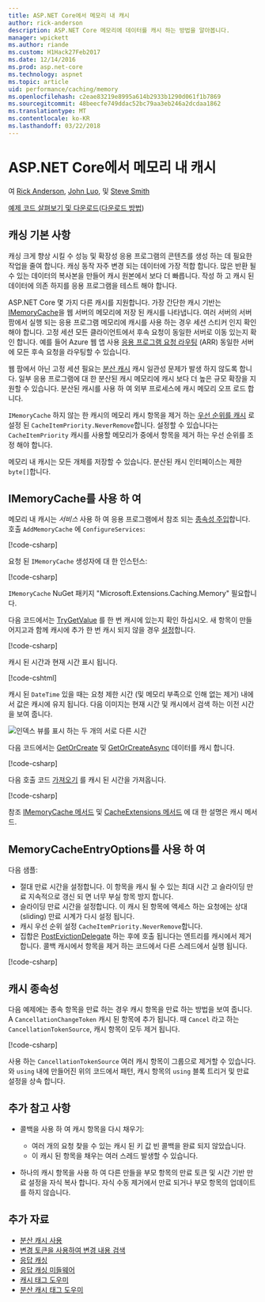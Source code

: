 ```yaml
---
title: ASP.NET Core에서 메모리 내 캐시
author: rick-anderson
description: ASP.NET Core 메모리에 데이터를 캐시 하는 방법을 알아봅니다.
manager: wpickett
ms.author: riande
ms.custom: H1Hack27Feb2017
ms.date: 12/14/2016
ms.prod: asp.net-core
ms.technology: aspnet
ms.topic: article
uid: performance/caching/memory
ms.openlocfilehash: c2eae83219e8995a614b2933b1290d061f1b7869
ms.sourcegitcommit: 48beecfe749ddac52bc79aa3eb246a2dcdaa1862
ms.translationtype: MT
ms.contentlocale: ko-KR
ms.lasthandoff: 03/22/2018
---
```

# <a name="cache-in-memory-in-aspnet-core"></a>ASP.NET Core에서 메모리 내 캐시

여 [Rick Anderson](https://twitter.com/RickAndMSFT), [John Luo](https://github.com/JunTaoLuo), 및 [Steve Smith](https://ardalis.com/)

[예제 코드 살펴보기 및 다운로드](https://github.com/aspnet/Docs/tree/master/aspnetcore/performance/caching/memory/sample)([다운로드 방법](xref:tutorials/index#how-to-download-a-sample))

## <a name="caching-basics"></a>캐싱 기본 사항

캐싱 크게 향상 시킬 수 성능 및 확장성 응용 프로그램의 콘텐츠를 생성 하는 데 필요한 작업을 줄여 합니다. 캐싱 동작 자주 변경 되는 데이터에 가장 적합 합니다. 많은 반환 될 수 있는 데이터의 복사본을 만들어 캐시 원본에서 보다 더 빠릅니다. 작성 하 고 캐시 된 데이터에 의존 하지를 응용 프로그램을 테스트 해야 합니다.

ASP.NET Core 몇 가지 다른 캐시를 지원합니다. 가장 간단한 캐시 기반는 [IMemoryCache](https://docs.microsoft.com/aspnet/core/api/microsoft.extensions.caching.memory.imemorycache)을 웹 서버의 메모리에 저장 된 캐시를 나타냅니다. 여러 서버의 서버 팜에서 실행 되는 응용 프로그램 메모리에 캐시를 사용 하는 경우 세션 스티커 인지 확인 해야 합니다. 고정 세션 모든 클라이언트에서 후속 요청이 동일한 서버로 이동 있는지 확인 합니다. 예를 들어 Azure 웹 앱 사용 [응용 프로그램 요청 라우팅](https://www.iis.net/learn/extensions/planning-for-arr) (ARR) 동일한 서버에 모든 후속 요청을 라우팅할 수 있습니다.

웹 팜에서 아닌 고정 세션 필요는 [분산 캐시](distributed.md) 캐시 일관성 문제가 발생 하지 않도록 합니다. 일부 응용 프로그램에 대 한 분산된 캐시 메모리에 캐시 보다 더 높은 규모 확장을 지원할 수 있습니다. 분산된 캐시를 사용 하 여 외부 프로세스에 캐시 메모리 오프 로드 합니다. 

`IMemoryCache` 하지 않는 한 캐시의 메모리 캐시 항목을 제거 하는 [우선 순위를 캐시](https://docs.microsoft.com/aspnet/core/api/microsoft.extensions.caching.memory.cacheitempriority) 로 설정 된 `CacheItemPriority.NeverRemove`합니다. 설정할 수 있습니다는 `CacheItemPriority` 캐시를 사용할 메모리가 중에서 항목을 제거 하는 우선 순위를 조정 해야 합니다.

메모리 내 캐시는 모든 개체를 저장할 수 있습니다. 분산된 캐시 인터페이스는 제한 `byte[]`합니다.

## <a name="using-imemorycache"></a>IMemoryCache를 사용 하 여

메모리 내 캐시는 *서비스* 사용 하 여 응용 프로그램에서 참조 되는 [종속성 주입](../../fundamentals/dependency-injection.md)합니다. 호출 `AddMemoryCache` 에 `ConfigureServices`:

[!code-csharp[](memory/sample/WebCache/Startup.cs?highlight=8)] 

요청 된 `IMemoryCache` 생성자에 대 한 인스턴스:

[!code-csharp[](memory/sample/WebCache/Controllers/HomeController.cs?name=snippet_ctor&highlight=3,5-999)] 

`IMemoryCache` NuGet 패키지 "Microsoft.Extensions.Caching.Memory" 필요합니다.

다음 코드에서는 [TryGetValue](/dotnet/api/microsoft.extensions.caching.memory.imemorycache.trygetvalue?view=aspnetcore-2.0#Microsoft_Extensions_Caching_Memory_IMemoryCache_TryGetValue_System_Object_System_Object__) 를 한 번 캐시에 있는지 확인 하십시오. 새 항목이 만들어지고과 함께 캐시에 추가 한 번 캐시 되지 않을 경우 [설정](/dotnet/api/microsoft.extensions.caching.memory.cacheextensions.set?view=aspnetcore-2.0#Microsoft_Extensions_Caching_Memory_CacheExtensions_Set__1_Microsoft_Extensions_Caching_Memory_IMemoryCache_System_Object___0_Microsoft_Extensions_Caching_Memory_MemoryCacheEntryOptions_)합니다.

[!code-csharp[](memory/sample/WebCache/Controllers/HomeController.cs?name=snippet1)]

캐시 된 시간과 현재 시간 표시 됩니다.

[!code-cshtml[](memory/sample/WebCache/Views/Home/Cache.cshtml)]

캐시 된 `DateTime` 있을 때는 요청 제한 시간 (및 메모리 부족으로 인해 없는 제거) 내에서 값은 캐시에 유지 됩니다. 다음 이미지는 현재 시간 및 캐시에서 검색 하는 이전 시간을 보여 줍니다.

![인덱스 뷰를 표시 하는 두 개의 서로 다른 시간](memory/_static/time.png)

다음 코드에서는 [GetOrCreate](https://docs.microsoft.com/aspnet/core/api/microsoft.extensions.caching.memory.cacheextensions#Microsoft_Extensions_Caching_Memory_CacheExtensions_GetOrCreate__1_Microsoft_Extensions_Caching_Memory_IMemoryCache_System_Object_System_Func_Microsoft_Extensions_Caching_Memory_ICacheEntry___0__) 및 [GetOrCreateAsync](https://docs.microsoft.com/aspnet/core/api/microsoft.extensions.caching.memory.cacheextensions#Microsoft_Extensions_Caching_Memory_CacheExtensions_GetOrCreateAsync__1_Microsoft_Extensions_Caching_Memory_IMemoryCache_System_Object_System_Func_Microsoft_Extensions_Caching_Memory_ICacheEntry_System_Threading_Tasks_Task___0___) 데이터를 캐시 합니다. 

[!code-csharp[](memory/sample/WebCache/Controllers/HomeController.cs?name=snippet2&highlight=3-7,14-19)]

다음 호출 코드 [가져오기](https://docs.microsoft.com/aspnet/core/api/microsoft.extensions.caching.memory.cacheextensions#Microsoft_Extensions_Caching_Memory_CacheExtensions_Get__1_Microsoft_Extensions_Caching_Memory_IMemoryCache_System_Object_) 를 캐시 된 시간을 가져옵니다.

[!code-csharp[](memory/sample/WebCache/Controllers/HomeController.cs?name=snippet_gct)]

참조 [IMemoryCache 메서드](https://docs.microsoft.com/aspnet/core/api/microsoft.extensions.caching.memory.imemorycache) 및 [CacheExtensions 메서드](https://docs.microsoft.com/aspnet/core/api/microsoft.extensions.caching.memory.cacheextensions) 에 대 한 설명은 캐시 메서드.

## <a name="using-memorycacheentryoptions"></a>MemoryCacheEntryOptions를 사용 하 여

다음 샘플:

- 절대 만료 시간을 설정합니다. 이 항목을 캐시 될 수 있는 최대 시간 고 슬라이딩 만료 지속적으로 갱신 되 면 너무 부실 항목 방지 합니다.
- 슬라이딩 만료 시간을 설정합니다. 이 캐시 된 항목에 액세스 하는 요청에는 상대 (sliding) 만료 시계가 다시 설정 됩니다.
- 캐시 우선 순위 설정 `CacheItemPriority.NeverRemove`합니다. 
- 집합은 [PostEvictionDelegate](https://docs.microsoft.com/aspnet/core/api/microsoft.extensions.caching.memory.postevictiondelegate) 하는 후에 호출 됩니다는 엔트리를 캐시에서 제거 합니다. 콜백 캐시에서 항목을 제거 하는 코드에서 다른 스레드에서 실행 됩니다.

[!code-csharp[](memory/sample/WebCache/Controllers/HomeController.cs?name=snippet_et&highlight=14-20)]

## <a name="cache-dependencies"></a>캐시 종속성

다음 예제에는 종속 항목을 만료 하는 경우 캐시 항목을 만료 하는 방법을 보여 줍니다. A `CancellationChangeToken` 캐시 된 항목에 추가 됩니다. 때 `Cancel` 라고 하는 `CancellationTokenSource`, 캐시 항목이 모두 제거 됩니다. 

[!code-csharp[](memory/sample/WebCache/Controllers/HomeController.cs?name=snippet_ed)]

사용 하는 `CancellationTokenSource` 여러 캐시 항목이 그룹으로 제거할 수 있습니다. 와 `using` 내에 만들어진 위의 코드에서 패턴, 캐시 항목의 `using` 블록 트리거 및 만료 설정을 상속 합니다.

## <a name="additional-notes"></a>추가 참고 사항

- 콜백을 사용 하 여 캐시 항목을 다시 채우기:

  - 여러 개의 요청 찾을 수 있는 캐시 된 키 값 빈 콜백을 완료 되지 않았습니다. 
  - 이 캐시 된 항목을 채우는 여러 스레드 발생할 수 있습니다.

- 하나의 캐시 항목을 사용 하 여 다른 만들을 부모 항목의 만료 토큰 및 시간 기반 만료 설정을 자식 복사 합니다. 자식 수동 제거에서 만료 되거나 부모 항목의 업데이트를 하지 않습니다.

## <a name="additional-resources"></a>추가 자료

* [분산 캐시 사용](xref:performance/caching/distributed)
* [변경 토큰을 사용하여 변경 내용 검색](xref:fundamentals/primitives/change-tokens)
* [응답 캐싱](xref:performance/caching/response)
* [응답 캐싱 미들웨어](xref:performance/caching/middleware)
* [캐시 태그 도우미](xref:mvc/views/tag-helpers/builtin-th/cache-tag-helper)
* [분산 캐시 태그 도우미](xref:mvc/views/tag-helpers/builtin-th/distributed-cache-tag-helper)
